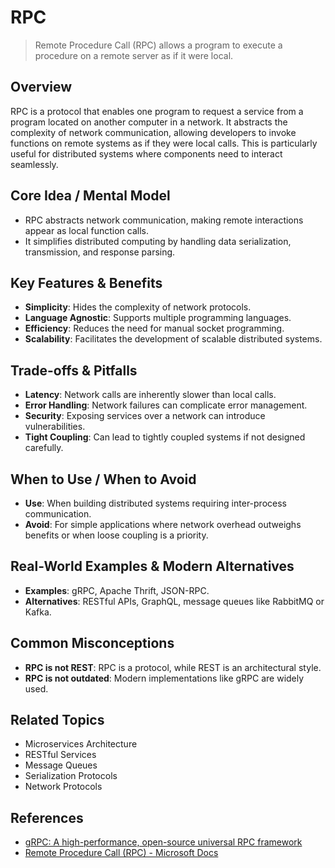 # RPC

> Remote Procedure Call (RPC) allows a program to execute a procedure on a remote server as if it were local.

## Overview
RPC is a protocol that enables one program to request a service from a program located on another computer in a network. It abstracts the complexity of network communication, allowing developers to invoke functions on remote systems as if they were local calls. This is particularly useful for distributed systems where components need to interact seamlessly.

## Core Idea / Mental Model
- RPC abstracts network communication, making remote interactions appear as local function calls.
- It simplifies distributed computing by handling data serialization, transmission, and response parsing.

## Key Features & Benefits
- **Simplicity**: Hides the complexity of network protocols.
- **Language Agnostic**: Supports multiple programming languages.
- **Efficiency**: Reduces the need for manual socket programming.
- **Scalability**: Facilitates the development of scalable distributed systems.

## Trade-offs & Pitfalls
- **Latency**: Network calls are inherently slower than local calls.
- **Error Handling**: Network failures can complicate error management.
- **Security**: Exposing services over a network can introduce vulnerabilities.
- **Tight Coupling**: Can lead to tightly coupled systems if not designed carefully.

## When to Use / When to Avoid
- **Use**: When building distributed systems requiring inter-process communication.
- **Avoid**: For simple applications where network overhead outweighs benefits or when loose coupling is a priority.

## Real-World Examples & Modern Alternatives
- **Examples**: gRPC, Apache Thrift, JSON-RPC.
- **Alternatives**: RESTful APIs, GraphQL, message queues like RabbitMQ or Kafka.

## Common Misconceptions
- **RPC is not REST**: RPC is a protocol, while REST is an architectural style.
- **RPC is not outdated**: Modern implementations like gRPC are widely used.

## Related Topics
- Microservices Architecture
- RESTful Services
- Message Queues
- Serialization Protocols
- Network Protocols

## References
- [gRPC: A high-performance, open-source universal RPC framework](https://grpc.io)
- [Remote Procedure Call (RPC) - Microsoft Docs](https://learn.microsoft.com/en-us/windows/win32/rpc/remote-procedure-calls)